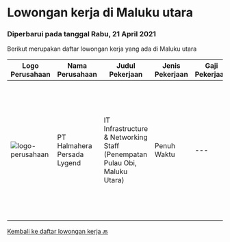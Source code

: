 
  # Lowongan kerja di Maluku utara

  ### Diperbarui pada tanggal Rabu, 21 April 2021

  Berikut merupakan daftar lowongan kerja yang ada di Maluku utara

  |Logo Perusahaan | Nama Perusahaan | Judul Pekerjaan | Jenis Pekerjaan | Gaji Pekerjaan | Lokasi | Deskripsi | Tanggal diunggah | Pranala |
  | -------------- | --------------- | --------------- | --------- | --------- | -------------- | ------- | ----------- | ----------- |
  |![logo-perusahaan](https://us.123rf.com/450wm/pavelstasevich/pavelstasevich1811/pavelstasevich181101027/112815900-stock-vector-no-image-available-icon-flat-vector.jpg?ver=6)|PT Halmahera Persada Lygend|IT Infrastructure & Networking Staff (Penempatan Pulau Obi, Maluku Utara)|Penuh Waktu|---|Maluku Utara|Job Description : Provide technical support to the development of the infrastructure systems and services Define, order, and monitor installation and...|Senin, 22 Maret 2021|https://www.jobstreet.co.id/id/job/it-infrastructure-networking-staff-penempatan-pulau-obi-maluku-utara-3487623?token=0~21342cbb-bf8a-432e-9f1f-a77df0351026&sectionRank=1&jobId=jobstreet-id-job-3487623|


  [Kembali ke daftar lowongan kerja 🔙](../README.md#daftar-lowongan-kerja)
  